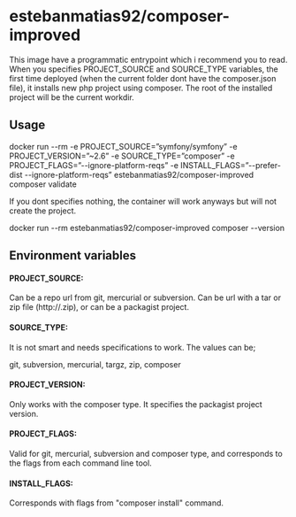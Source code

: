 # estebanmatias92/composer-improved

This image have a programmatic entrypoint which i recommend you to read.
When you specifies PROJECT_SOURCE and SOURCE_TYPE variables, the first time deployed (when the current folder dont have the composer.json file), it installs new php project using composer.
The root of the installed project will be the current workdir.

## Usage

docker run --rm -e PROJECT_SOURCE=”symfony/symfony” -e PROJECT_VERSION=”~2.6” -e SOURCE_TYPE=”composer” -e PROJECT_FLAGS=”--ignore-platform-reqs” -e INSTALL_FLAGS=”--prefer-dist --ignore-platform-reqs” estebanmatias92/composer-improved composer validate

If you dont specifies nothing, the container will work anyways but will not create the project.

docker run --rm estebanmatias92/composer-improved composer --version

## Environment variables

#### PROJECT_SOURCE:
Can be a repo url from git, mercurial or subversion. Can be url with a tar or zip file (http://<url-here>.zip), or can be a packagist project.

#### SOURCE_TYPE:
It is not smart and needs specifications to work.
The values can be;

git,
subversion,
mercurial,
targz,
zip,
composer

#### PROJECT_VERSION:
Only works with the composer type. It specifies the packagist project version.

#### PROJECT_FLAGS:
Valid for git, mercurial, subversion and composer type, and corresponds to the flags from each command line tool.

#### INSTALL_FLAGS:
Corresponds with flags from "composer install" command.

